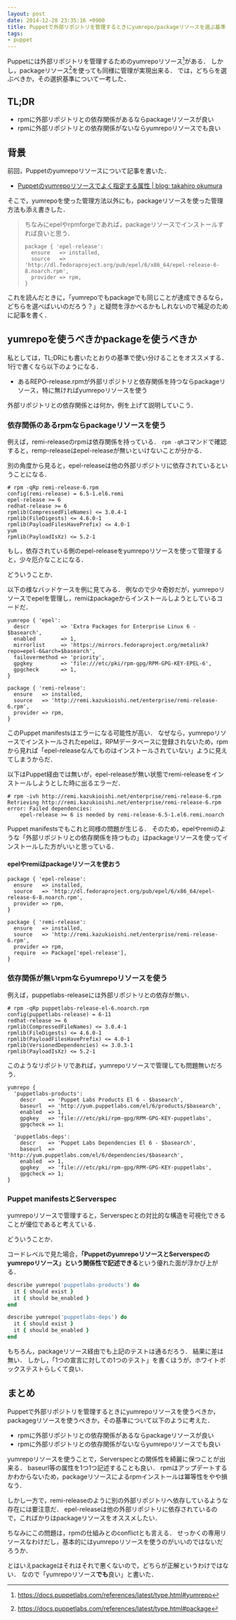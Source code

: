 ```yaml
---
layout: post
date: 2014-12-28 23:35:16 +0900
title: Puppetで外部リポジトリを管理するときにyumrepo/packageリソースを選ぶ基準
tags:
- puppet
---
```

Puppetには外部リポジトリを管理するためのyumrepoリソース[^1]がある．
しかし，packageリソース[^2]を使っても同様に管理が実現出来る．
では，どちらを選ぶべきか，その選択基準について一考した．

## TL;DR

- rpmに外部リポジトリとの依存関係があるならpackageリソースが良い
- rpmに外部リポジトリとの依存関係がないならyumrepoリソースでも良い

## 背景

前回，Puppetのyumrepoリソースについて記事を書いた．

- [Puppetのyumrepoリソースでよく指定する属性 | blog: takahiro okumura](/2014/12/27/puppet-yumrepo/)

そこで，yumrepoを使った管理方法以外にも，packageリソースを使った管理方法も添え書きした．

> ちなみにepelやrpmforgeであれば，packageリソースでインストールすれば良いと思う．
> 
> ```puppet
> package { 'epel-release':
>   ensure   => installed,
>   source   => 'http://dl.fedoraproject.org/pub/epel/6/x86_64/epel-release-6-8.noarch.rpm',
>   provider => rpm,
> }
> ```

これを読んだときに，「yumrepoでもpackageでも同じことが達成できるなら，どちらを選べばいいのだろう？」と疑問を浮かべるかもしれないので補足のために記事を書く．

## yumrepoを使うべきかpackageを使うべきか

私としては，TL;DRにも書いたとおりの基準で使い分けることをオススメする．
1行で書くなら以下のようになる．

- あるREPO-release.rpmが外部リポジトリと依存関係を持つならpackageリソース，特に無ければyumrepoリソースを使う

外部リポジトリとの依存関係とは何か，例を上げて説明していこう．

### 依存関係のあるrpmならpackageリソースを使う

例えば，remi-releaseのrpmは依存関係を持っている．
`rpm -qR`コマンドで確認すると，remp-releaseはepel-releaseが無いといけないことが分かる．

別の角度から見ると，epel-releaseは他の外部リポジトリに依存されているということになる．

```
# rpm -qRp remi-release-6.rpm
config(remi-release) = 6.5-1.el6.remi
epel-release >= 6
redhat-release >= 6
rpmlib(CompressedFileNames) <= 3.0.4-1
rpmlib(FileDigests) <= 4.6.0-1
rpmlib(PayloadFilesHavePrefix) <= 4.0-1
yum
rpmlib(PayloadIsXz) <= 5.2-1
```

もし，依存されている側のepel-releaseをyumrepoリソースを使って管理すると，少々厄介なことになる．

どういうことか．

以下の様なバッドケースを例に見てみる．
例なので少々奇妙だが，yumrepoリソースでepelを管理し，remiはpackageからインストールしようとしているコードだ．

```puppet
yumrepo { 'epel':
  descr          => 'Extra Packages for Enterprise Linux 6 - $basearch',
  enabled        => 1,
  mirrorlist     => 'https://mirrors.fedoraproject.org/metalink?repo=epel-6&arch=$basearch',
  failovermethod => 'priority',
  gpgkey         => 'file:///etc/pki/rpm-gpg/RPM-GPG-KEY-EPEL-6',
  gpgcheck       => 1,
}

package { 'remi-release':
  ensure   => installed,
  source   => 'http://remi.kazukioishi.net/enterprise/remi-release-6.rpm',
  provider => rpm,
}
```

このPuppet manifestsはエラーになる可能性が高い．
なぜなら，yumrepoリソースでインストールされたepelは，RPMデータベースに登録されないため，rpmから見れば「epel-releaseなんてものはインストールされていない」ように見えてしまうからだ．

以下はPuppet経由では無いが，epel-releaseが無い状態でremi-releaseをインストールしようとした時に出るエラーだ．

```
# rpm -ivh http://remi.kazukioishi.net/enterprise/remi-release-6.rpm
Retrieving http://remi.kazukioishi.net/enterprise/remi-release-6.rpm
error: Failed dependencies:
	epel-release >= 6 is needed by remi-release-6.5-1.el6.remi.noarch
```

Puppet manifestsでもこれと同様の問題が生じる．
そのため，epelやremiのような「外部リポジトリとの依存関係を持つもの」はpackageリソースを使ってインストールした方がいいと思っている．

#### epelやremiはpackageリソースを使おう

```puppet
package { 'epel-release':
  ensure   => installed,
  source   => 'http://dl.fedoraproject.org/pub/epel/6/x86_64/epel-release-6-8.noarch.rpm',
  provider => rpm,
}

package { 'remi-release':
  ensure   => installed,
  source   => 'http://remi.kazukioishi.net/enterprise/remi-release-6.rpm',
  provider => rpm,
  require  => Package['epel-release'],
}
```

### 依存関係が無いrpmならyumrepoリソースを使う

例えば，puppetlabs-releaseには外部リポジトリとの依存が無い．

```
# rpm -qRp puppetlabs-release-el-6.noarch.rpm
config(puppetlabs-release) = 6-11
redhat-release >= 6
rpmlib(CompressedFileNames) <= 3.0.4-1
rpmlib(FileDigests) <= 4.6.0-1
rpmlib(PayloadFilesHavePrefix) <= 4.0-1
rpmlib(VersionedDependencies) <= 3.0.3-1
rpmlib(PayloadIsXz) <= 5.2-1
```

このようなリポジトリであれば，yumrepoリソースで管理しても問題無いだろう．

```puppet
yumrepo {
  'puppetlabs-products':
    descr    => 'Puppet Labs Products El 6 - $basearch',
    baseurl  => 'http://yum.puppetlabs.com/el/6/products/$basearch',
    enabled  => 1,
    gpgkey   => 'file:///etc/pki/rpm-gpg/RPM-GPG-KEY-puppetlabs',
    gpgcheck => 1;

  'puppetlabs-deps':
    descr    => 'Puppet Labs Dependencies El 6 - $basearch',
    baseurl  => 'http://yum.puppetlabs.com/el/6/dependencies/$basearch',
    enabled  => 1,
    gpgkey   => 'file:///etc/pki/rpm-gpg/RPM-GPG-KEY-puppetlabs',
    gpgcheck => 1;
}
```

### Puppet manifestsとServerspec

yumrepoリソースで管理すると，Serverspecとの対比的な構造を可視化できることが優位であると考えている．

どういうことか．

コードレベルで見た場合，**「PuppetのyumrepoリソースとServerspecのyumrepoリソース」という関係性で記述できる**という優れた面が浮かび上がる．

```rb
describe yumrepo('puppetlabs-products') do
  it { should exist }
  it { should be_enabled }
end

describe yumrepo('puppetlabs-deps') do
  it { should exist }
  it { should be_enabled }
end
```

もちろん，packageリソース経由でも上記のテストは通るだろう．
結果に差は無い．
しかし，「1つの宣言に対しての1つのテスト」を書くほうが，ホワイトボックステストらしくて良い．

## まとめ

Puppetで外部リポジトリを管理するときにyumrepoリソースを使うべきか，packagegリソースを使うべきか，その基準について以下のように考えた．

- rpmに外部リポジトリとの依存関係があるならpackageリソースが良い
- rpmに外部リポジトリとの依存関係がないならyumrepoリソースでも良い

yumrepoリソースを使うことで，Serverspecとの関係性を綺麗に保つことが出来る．
baseurl等の属性を1つ1つ記述することも良い．
rpmはアップデートするかわからないため，packageリソースによるrpmインストールは冪等性をやや損なう．

しかし一方で，remi-releaseのように別の外部リポジトリへ依存しているような存在には要注意だ．
epel-releaseは他の外部リポジトリに依存されているので，こればかりはpackageリソースをオススメしたい．

ちなみにこの問題は，rpmの仕組みとのconflictとも言える．
せっかくの専用リソースなわけだし，基本的にはyumrepoリソースを使うのがいいのではないだろうか．

とはいえpackageはそれはそれで悪くないので，どちらが正解というわけではない．
なので「yumrepoリソース**でも**良い」と書いた．

[^1]: https://docs.puppetlabs.com/references/latest/type.html#yumrepo
[^2]: https://docs.puppetlabs.com/references/latest/type.html#package
